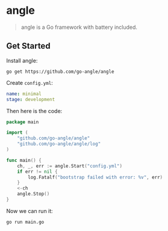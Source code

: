 # angle

> angle is a Go framework with battery included.


## Get Started

Install angle:

``` shell
go get https://github.com/go-angle/angle
```

Create `config.yml`:

``` yaml
name: minimal
stage: development
```

Then here is the code:

``` go
package main

import (
	"github.com/go-angle/angle"
	"github.com/go-angle/angle/log"
)

func main() {
	ch, _, err := angle.Start("config.yml")
	if err != nil {
		log.Fatalf("bootstrap failed with error: %v", err)
	}
	<-ch
	angle.Stop()
}
```

Now we can run it:

``` shell
go run main.go
```
